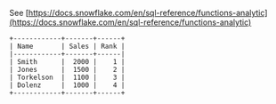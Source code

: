 See [https://docs.snowflake.com/en/sql-reference/functions-analytic](https://docs.snowflake.com/en/sql-reference/functions-analytic)
```
+------------+-------+------+
| Name       | Sales | Rank |
|------------+-------+------|
| Smith      |  2000 |    1 |
| Jones      |  1500 |    2 |
| Torkelson  |  1100 |    3 |
| Dolenz     |  1000 |    4 |
+------------+-------+------+
```

